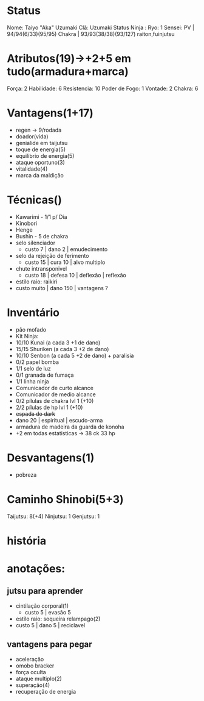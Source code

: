 # Status
Nome: Taiyo "Aka" Uzumaki
Clã:  Uzumaki
Status Ninja : 
Ryo:  1
Sensei: 
PV | 94/94(6/33)(95/95)
Chakra | 93/93(38/38)(93/127)
raiton,fuinjutsu


# Atributos(19)->+2+5 em tudo(armadura+marca)
Força: 2
Habilidade: 6
Resistencia: 10
Poder de Fogo: 1
Vontade: 2
Chakra: 6
# Vantagens(1+17)
- regen -> 9/rodada
- doador(vida)
- genialide em taijutsu
- toque de energia(5)
- equilibrio de energia(5)
- ataque oportuno(3)
- vitalidade(4)
- marca da maldição

# Técnicas()
- Kawarimi - 1/1 p/ Dia
- Kinobori
- Henge
- Bushin - 5 de chakra
- selo silenciador
  - custo 7 | dano 2 | emudecimento
- selo da rejeição de ferimento
  - custo 15 | cura 10 | alvo multiplo
- chute intransponivel
  - custo 18 | defesa 10 | deflexão | reflexão
- estilo raio: raikiri
 - custo muito | dano 150 | vantagens ?

# Inventário
- pão mofado
- Kit Ninja:
 - 10/10 Kunai (a cada 3 +1 de dano)
 - 15/15 Shuriken (a cada 3 +2 de dano)
 - 10/10 Senbon (a cada 5 +2 de dano) + paralisia
 - 0/2 papel bomba
 - 1/1 selo de luz
 - 0/1 granada de fumaça
 - 1/1 linha ninja
 - Comunicador de curto alcance
 - Comunicador de medio alcance
 - 0/2 pílulas de chakra lvl 1 (+10)
 - 2/2 pílulas de hp lvl 1 (+10)
- ~~espada do dark~~
 - dano 20 | espiritual | escudo-arma
- armadura de madeira da guarda de konoha
 - +2 em todas estatisticas -> 38 ck 33 hp


# Desvantagens(1)
- pobreza

# Caminho Shinobi(5+3) 
Taijutsu: 8(+4)
Ninjutsu: 1
Genjutsu: 1

# história


# anotações:
## jutsu para aprender
- cintilação corporal(1)
	- custo 5 | evasão 5
- estilo raio: soqueira relampago(2)
 - custo 5 | dano 5 | reciclavel
## vantagens para pegar

- aceleração
- omobo bracker
- força oculta
- ataque multiplo(2)
- superação(4)
- recuperação de energia

